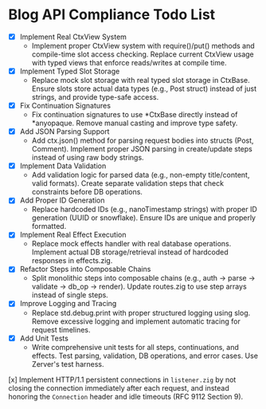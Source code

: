 # Blog API Compliance Todo List

- [x] Implement Real CtxView System
  - Implement proper CtxView system with require()/put() methods and compile-time slot access checking. Replace current CtxView usage with typed views that enforce reads/writes at compile time.
- [x] Implement Typed Slot Storage
  - Replace mock slot storage with real typed slot storage in CtxBase. Ensure slots store actual data types (e.g., Post struct) instead of just strings, and provide type-safe access.
- [x] Fix Continuation Signatures
  - Fix continuation signatures to use *CtxBase directly instead of *anyopaque. Remove manual casting and improve type safety.
- [x] Add JSON Parsing Support
  - Add ctx.json() method for parsing request bodies into structs (Post, Comment). Implement proper JSON parsing in create/update steps instead of using raw body strings.
- [x] Implement Data Validation
  - Add validation logic for parsed data (e.g., non-empty title/content, valid formats). Create separate validation steps that check constraints before DB operations.
- [x] Add Proper ID Generation
  - Replace hardcoded IDs (e.g., nanoTimestamp strings) with proper ID generation (UUID or snowflake). Ensure IDs are unique and properly formatted.
- [x] Implement Real Effect Execution
  - Replace mock effects handler with real database operations. Implement actual DB storage/retrieval instead of hardcoded responses in effects.zig.
- [x] Refactor Steps into Composable Chains
  - Split monolithic steps into composable chains (e.g., auth -> parse -> validate -> db_op -> render). Update routes.zig to use step arrays instead of single steps.
- [x] Improve Logging and Tracing
  - Replace std.debug.print with proper structured logging using slog. Remove excessive logging and implement automatic tracing for request timelines.
- [x] Add Unit Tests
  - Write comprehensive unit tests for all steps, continuations, and effects. Test parsing, validation, DB operations, and error cases. Use Zerver's test harness.

[x] Implement HTTP/1.1 persistent connections in `listener.zig` by not closing the connection immediately after each request, and instead honoring the `Connection` header and idle timeouts (RFC 9112 Section 9).